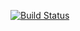 [![Build Status](https://app.travis-ci.com/ilyamarvin/uivprpo.svg?token=5gYNdwhRASz5tHfxdTnT&branch=master)](https://app.travis-ci.com/ilyamarvin/uivprpo)
